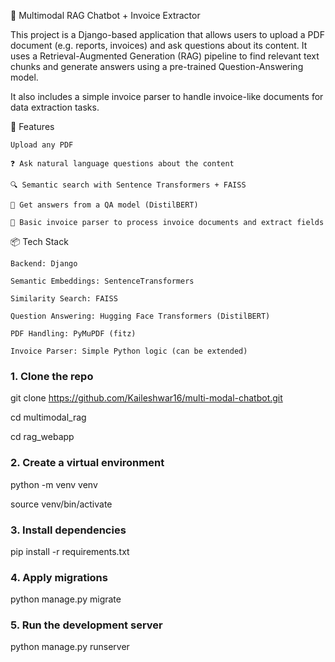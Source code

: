🧠 Multimodal RAG Chatbot + Invoice Extractor

This project is a Django-based application that allows users to upload a PDF document (e.g. reports, invoices) and ask questions about its content. It uses a Retrieval-Augmented Generation (RAG) pipeline to find relevant text chunks and generate answers using a pre-trained Question-Answering model.

It also includes a simple invoice parser to handle invoice-like documents for data extraction tasks.

🚀 Features

    Upload any PDF

    ❓ Ask natural language questions about the content

    🔍 Semantic search with Sentence Transformers + FAISS

    🤖 Get answers from a QA model (DistilBERT)

    🧾 Basic invoice parser to process invoice documents and extract fields


📦 Tech Stack

    Backend: Django

    Semantic Embeddings: SentenceTransformers

    Similarity Search: FAISS

    Question Answering: Hugging Face Transformers (DistilBERT)

    PDF Handling: PyMuPDF (fitz)

    Invoice Parser: Simple Python logic (can be extended)



### 1. Clone the repo
git clone https://github.com/Kaileshwar16/multi-modal-chatbot.git

cd multimodal_rag

cd rag_webapp

### 2. Create a virtual environment
python -m venv venv

source venv/bin/activate

### 3. Install dependencies
pip install -r requirements.txt

### 4. Apply migrations
python manage.py migrate

### 5. Run the development server
python manage.py runserver
